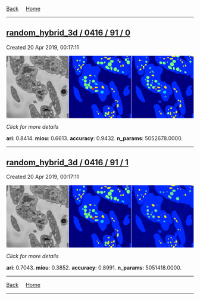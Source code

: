 
[Back](..)&nbsp;&nbsp;&nbsp;&nbsp;&nbsp;[Home](https://leapmanlab.github.io/snapshots)

---

<div class="summary"><a href="0"><h2>random_hybrid_3d / 0416 / 91 / 0</h2></a><p>Created 20 Apr 2019, 00:17:11
</p><a href="0"><img src="0/media/summary.png" align="center"></a><p>
<i>Click for more details</i>
</p></div>

**ari**: 0.8414. **miou**: 0.6613. **accuracy**: 0.9432. **n_params**: 5052678.0000. 

---

<div class="summary"><a href="1"><h2>random_hybrid_3d / 0416 / 91 / 1</h2></a><p>Created 20 Apr 2019, 00:17:11
</p><a href="1"><img src="1/media/summary.png" align="center"></a><p>
<i>Click for more details</i>
</p></div>

**ari**: 0.7043. **miou**: 0.3852. **accuracy**: 0.8991. **n_params**: 5051418.0000. 

---

[Back](..)&nbsp;&nbsp;&nbsp;&nbsp;&nbsp;[Home](https://leapmanlab.github.io/snapshots)

---